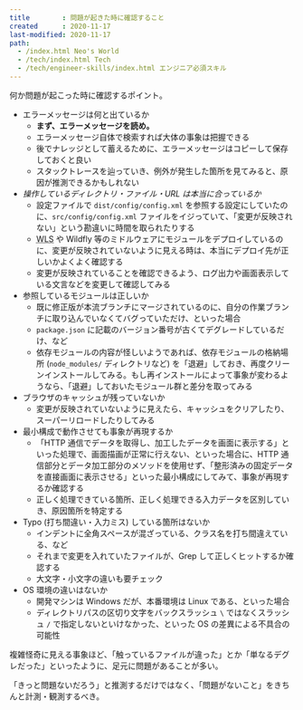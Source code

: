 ```yaml
---
title        : 問題が起きた時に確認すること
created      : 2020-11-17
last-modified: 2020-11-17
path:
  - /index.html Neo's World
  - /tech/index.html Tech
  - /tech/engineer-skills/index.html エンジニア必須スキル
---
```


何か問題が起こった時に確認するポイント。

- エラーメッセージは何と出ているか
  - __まず、エラーメッセージを読め。__
  - エラーメッセージ自体で検索すれば大体の事象は把握できる
  - 後でナレッジとして蓄えるために、エラーメッセージはコピーして保存しておくと良い
  - スタックトレースを辿っていき、例外が発生した箇所を見てみると、原因が推測できるかもしれない
- _操作しているディレクトリ・ファイル・URL は本当に合っているか_
  - 設定ファイルで `dist/config/config.xml` を参照する設定にしていたのに、`src/config/config.xml` ファイルをイジっていて、「変更が反映されない」という勘違いに時間を取られたりする
  - <abbr title="WebLogic Server">WLS</abbr> や Wildfly 等のミドルウェアにモジュールをデプロイしているのに、変更が反映されていないように見える時は、本当にデプロイ先が正しいかよくよく確認する
  - 変更が反映されていることを確認できるよう、ログ出力や画面表示している文言などを変更して確認してみる
- 参照しているモジュールは正しいか
  - 既に修正版が本流ブランチにマージされているのに、自分の作業ブランチに取り込んでいなくてバグっていただけ、といった場合
  - `package.json` に記載のバージョン番号が古くてデグレードしているだけ、など
  - 依存モジュールの内容が怪しいようであれば、依存モジュールの格納場所 (`node_modules/` ディレクトリなど) を「退避」しておき、再度クリーンインストールしてみる。もし再インストールによって事象が変わるようなら、「退避」しておいたモジュール群と差分を取ってみる
- ブラウザのキャッシュが残っていないか
  - 変更が反映されていないように見えたら、キャッシュをクリアしたり、スーパーリロードしたりしてみる
- 最小構成で動作させても事象が再現するか
  - 「HTTP 通信でデータを取得し、加工したデータを画面に表示する」といった処理で、画面描画が正常に行えない、といった場合に、HTTP 通信部分とデータ加工部分のメソッドを使用せず、「整形済みの固定データを直接画面に表示させる」といった最小構成にしてみて、事象が再現するか確認する
  - 正しく処理できている箇所、正しく処理できる入力データを区別していき、原因箇所を特定する
- Typo (打ち間違い・入力ミス) している箇所はないか
  - インデントに全角スペースが混ざっている、クラス名を打ち間違えている、など
  - それまで変更を入れていたファイルが、Grep して正しくヒットするか確認する
  - 大文字・小文字の違いも要チェック
- OS 環境の違いはないか
  - 開発マシンは Windows だが、本番環境は Linux である、といった場合
  - ディレクトリパスの区切り文字をバックスラッシュ `\` ではなくスラッシュ `/` で指定しないといけなかった、といった OS の差異による不具合の可能性

複雑怪奇に見える事象ほど、「触っているファイルが違った」とか「単なるデグレだった」といったように、足元に問題があることが多い。

「きっと問題ないだろう」と推測するだけではなく、「問題がないこと」をきちんと計測・観測するべき。
